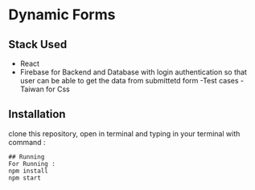 
# Dynamic Forms

## Stack Used
- React
- Firebase for Backend and Database with login authentication so that user can be able to get the data from submittetd form
-Test cases
-Taiwan for Css

## Installation
 clone this repository, open in terminal and typing in your terminal with command :
```
## Running
For Running :
npm install
npm start

